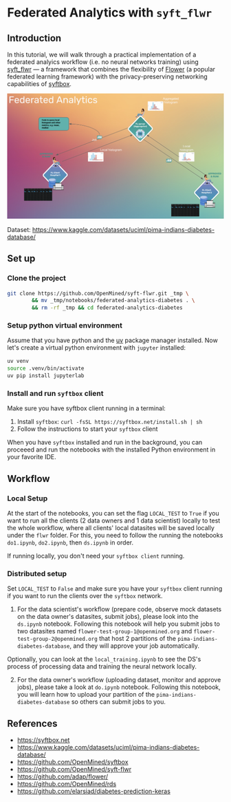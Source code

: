 # Federated Analytics with `syft_flwr`

## Introduction

In this tutorial, we will walk through a practical implementation of a federated analyics workflow (i.e. no neural networks training) using [syft_flwr](https://github.com/OpenMined/syft-flwr) — a framework that combines the flexibility of [Flower](https://github.com/adap/flower/) (a popular federated learning framework) with the privacy-preserving networking capabilities of [syftbox](https://www.syftbox.net/).

![overview](./images/overview.png)

Dataset: https://www.kaggle.com/datasets/uciml/pima-indians-diabetes-database/

## Set up

### Clone the project
```bash
git clone https://github.com/OpenMined/syft-flwr.git _tmp \
		&& mv _tmp/notebooks/federated-analytics-diabetes . \
		&& rm -rf _tmp && cd federated-analytics-diabetes
```

### Setup python virtual environment
Assume that you have python and the [uv](https://docs.astral.sh/uv/) package manager installed. Now let's create a virtual python environment with `jupyter` installed:
```bash
uv venv
source .venv/bin/activate
uv pip install jupyterlab
```

### Install and run `syftbox` client
Make sure you have syftbox client running in a terminal:
1. Install `syftbox`: `curl -fsSL https://syftbox.net/install.sh | sh`
2. Follow the instructions to start your `syftbox` client

When you have `syftbox` installed and run in the background, you can proceeed and run the notebooks with the installed Python environment in your favorite IDE.

## Workflow

### Local Setup
At the start of the notebooks, you can set the flag `LOCAL_TEST` to `True` if you want to run all the clients (2 data owners and 1 data scientist) locally to test the whole workflow, where all clients' local datasites will be saved locally under the `flwr` folder. For this, you need to follow the running the notebooks `do1.ipynb`, `do2.ipynb`, then `ds.ipynb` in order.

If running locally, you don't need your `syftbox client` running.


### Distributed setup
Set `LOCAL_TEST` to `False` and make sure you have your `syftbox` client running if you want to run the clients over the `syftbox` network.

1. For the data scientist's workflow (prepare code, observe mock datasets on the data owner's datasites, submit jobs), please look into the `ds.ipynb` notebook. Following this notebook will help you submit jobs to two datasites named `flower-test-group-1@openmined.org` and `flower-test-group-2@openmined.org` that host 2 partitions of the `pima-indians-diabetes-database`, and they will approve your job automatically.

Optionally, you can look at the `local_training.ipynb` to see the DS's process of processing data and training the neural network locally.

2. For the data owner's workflow (uploading dataset, monitor and approve jobs), please take a look at `do.ipynb` notebook. Following this notebook, you will learn how to upload your partition of the `pima-indians-diabetes-database` so others can submit jobs to you.

## References
- https://syftbox.net
- https://www.kaggle.com/datasets/uciml/pima-indians-diabetes-database/
- https://github.com/OpenMined/syftbox
- https://github.com/OpenMined/syft-flwr
- https://github.com/adap/flower/
- https://github.com/OpenMined/rds
- https://github.com/elarsiad/diabetes-prediction-keras
